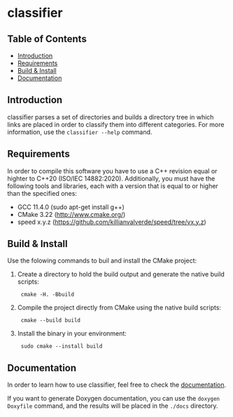 # classifier

## Table of Contents
- [Introduction](#introduction)
- [Requirements](#requirements)
- [Build & Install](#build--install)
- [Documentation](#documentation)

## Introduction

classifier parses a set of directories and builds a directory tree in which links are placed in 
order to classify them into different categories.
For more information, use the `classifier --help` command.

## Requirements

In order to compile this software you have to use a C++ revision equal or highter to C++20 
(ISO/IEC 14882:2020). Additionally, you must have the following tools and libraries, each with a 
version that is equal to or higher than the specified ones:
- GCC 11.4.0 (sudo apt-get install g++)
- CMake 3.22 (http://www.cmake.org/)
- speed x.y.z (https://github.com/killianvalverde/speed/tree/vx.y.z)

## Build & Install

Use the folowing commands to buil and install the CMake project:

1. Create a directory to hold the build output and generate the native build scripts:

        cmake -H. -Bbuild

2. Compile the project directly from CMake using the native build scripts:

        cmake --build build

3. Install the binary in your environment:

        sudo cmake --install build

## Documentation

In order to learn how to use classifier, feel free to check 
the [documentation](docs/index.md).

If you want to generate Doxygen documentation, you can use the `doxygen Doxyfile` command, and 
the results will be placed in the `./docs` directory.
